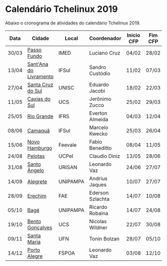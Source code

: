 Calendário Tchelinux 2019
=========================

Abaixo o cronograma de atividades do calendário Tchelinux 2019.

| Data  | Cidade                                                     | Local    | Coordenador      | Inicio CFP | Fim CFP  | Programação  |
|-------|------------------------------------------------------------|----------|------------------|------------|----------|--------------|
| 30/03 | [Passo Fundo](https://passofundo.tchelinux.org)            | IMED     | Luciano Cruz     | 04/02      | 28/02    | 01/03        |
| 13/04 | [Sant'Ana do Livramento](https://livramento.tchelinux.org) | IFSul    | Sandro Custódio  | 11/02      | 07/03    | 11/03        |
| 27/04 | [Santa Cruz do Sul](https://santacruz.tchelinux.org)       | UNISC    | Eduardo Jacobi   | 18/02      | 22/03    | 25/03        | 
| 11/05 | [Caxias do Sul](https://caxias.tchelinux.org)              | UCS      | Jerônimo Zucco   | 25/02      | 29/03    | 02/04        |
| 25/05 | [Rio Grande](https://riogrande.tchelinux.org)              | IFRS     | Everton Almeida | 04/03      | 12/04    | 15/04        | 
| 08/06 | [Camaquã](https://camaqua.tchelinux.org)                   | IFSul    | Marcelo Kwecko   | 25/03      | 26/04    | 29/04        |
| 15/06 | [Novo Hamburgo](https://nh.tchelinux.org)                  | Feevale  | Fabio Beneditto  | 08/04      | 11/05    | 13/05        |  
| 24/08 | [Pelotas](https://pelotas.tchelinux.org)                   | UCPel    | Claudio Diniz    | 13/05      | 28/06    | 01/07        | 
| 31/08 | [Santo Ângelo](https://santoangelo.tchelinux.org)          | URISAN   | Leonardo Vaz     | 24/06      | 27/07    | 29/07        | 
| 14/09 | [Alegrete](https://alegrete.tchelinux.org)                 | UNIPAMPA | Andrius Jaques   | 10/07      | 27/07    | 29/07        |
| 28/09 | [Erechim](https://erechim.tchelinux.org)                   | FAE      | Ederson Szlachta | 14/07      | 10/08    | 12/08        |
| 05/10 | [Bagé](https://bage.tchelinux.org)                         | UNIPAMPA | Ricardo Robaina  | 14/07      | 24/08    | 26/08        |
| 19/10 | [Bento Gonçalves](https://bento.tchelinux.org)             | UCS      | Nícolas Wildner  | 22/07      | 30/08    | 02/09        |
| 09/11 | [Santa Maria](https://santamaria.tchelinux.org)            | UFN      | Tonin Bolzan     | 28/07      | 05/10    | 09/10        |
| 14/12 | [Porto Alegre](https://poa.tchelinux.org)                  | FSPOA    | Leonardo Vaz     | 03/08      | 12/10    | 14/10        |

